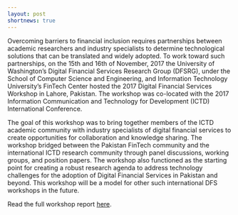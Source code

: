 ```yaml
---
layout: post
shortnews: true
---
```

Overcoming barriers to financial inclusion requires partnerships between academic researchers and industry specialists to determine technological solutions that can be translated and widely adopted. To work toward such partnerships, on the 15th and 16th of November, 2017 the University of Washington’s Digital Financial Services Research Group (DFSRG), under the School of Computer Science and Engineering, and Information Technology University’s FinTech Center hosted the 2017 Digital Financial Services Workshop in Lahore, Pakistan. The workshop was co-located with the 2017 Information Communication and Technology for Development (ICTD) International Conference.

The goal of this workshop was to bring together members of the ICTD academic community with industry specialists of digital financial services to create opportunities for collaboration and knowledge sharing. The workshop bridged between the Pakistan FinTech community and the international ICTD research community through panel discussions, working groups, and position papers. The workshop also functioned as the starting point for creating a robust research agenda to address technology challenges for the adoption of Digital Financial Services in Pakistan and beyond. This workshop will be a model for other such international DFS workshops in the future. 

Read the full workshop report [here](//dfs.cs.washington.edu/docs/reports/DFS_Workshop_Lahore_2017.pdf).
 
 
 



